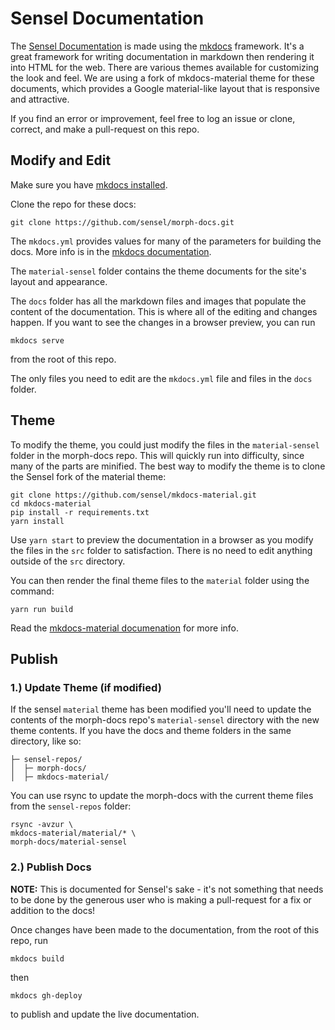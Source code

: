 # Sensel Documentation

The [Sensel Documentation](http://guide.sensel.com) is made using the [mkdocs](http://www.mkdocs.org/#installation) framework. It's a great framework for writing documentation in markdown then rendering it into HTML for the web. There are various themes available for customizing the look and feel. We are using a fork of mkdocs-material theme for these documents, which provides a Google material-like layout that is responsive and attractive. 

If you find an error or improvement, feel free to log an issue or clone, correct, and make a pull-request on this repo. 

## Modify and Edit

Make sure you have [mkdocs installed](http://www.mkdocs.org/#installation).

Clone the repo for these docs:
```
git clone https://github.com/sensel/morph-docs.git
```
The `mkdocs.yml` provides values for many of the parameters for building the docs. More info is in the [mkdocs documentation](http://www.mkdocs.org/#getting-started). 

The `material-sensel` folder contains the theme documents for the site's layout and appearance.

The `docs` folder has all the markdown files and images that populate the content of the documentation. This is where all of the editing and changes happen. If you want to see the changes in a browser preview, you can run 

```
mkdocs serve
```

from the root of this repo.

The only files you need to edit are the `mkdocs.yml` file and files in the `docs` folder.

## Theme

To modify the theme, you could just modify the files in the `material-sensel` folder in the morph-docs repo. This will quickly run into difficulty, since many of the parts are minified. The best way to modify the theme is to clone the Sensel fork of the material theme:

```
git clone https://github.com/sensel/mkdocs-material.git
cd mkdocs-material
pip install -r requirements.txt
yarn install
```

Use `yarn start` to preview the documentation in a browser as you modify the files in the `src` folder to satisfaction. There is no need to edit anything outside of the `src` directory.

You can then render the final theme files to the `material` folder using the command:

```
yarn run build
```

Read the [mkdocs-material documenation](http://squidfunk.github.io/mkdocs-material/customization/#environment-setup) for more info.

## Publish

### 1.) Update Theme (if modified)

If the sensel `material` theme has been modified you'll need to update the contents of the morph-docs repo's `material-sensel` directory with the new theme contents. If you have the docs and theme folders in the same directory, like so:

```
├─ sensel-repos/
│  ├─ morph-docs/
│  ├─ mkdocs-material/   
```

You can use rsync to update the morph-docs with the current theme files from the `sensel-repos` folder:

```
rsync -avzur \
mkdocs-material/material/* \
morph-docs/material-sensel
```
### 2.) Publish Docs

__NOTE:__ This is documented for Sensel's sake - it's not something that needs to be done by the generous user who is making a pull-request for a fix or addition to the docs!

Once changes have been made to the documentation, from the root of this repo, run
```
mkdocs build
```

then 

```
mkdocs gh-deploy
```

to publish and update the live documentation. 